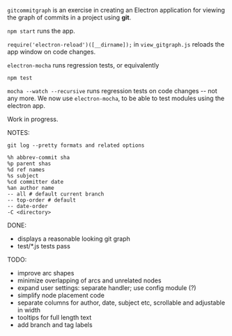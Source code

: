 `gitcommitgraph` is an exercise in creating an Electron application for viewing the graph
of commits in a project using __git__.

`npm start` runs the app.

`require('electron-reload')([__dirname]);` in `view_gitgraph.js` reloads the app window on code changes.

`electron-mocha` runs regression tests, or equivalently

`npm test`

`mocha --watch --recursive` runs regression tests on code changes -- not any more.
We now use `electron-mocha`, to be able to test modules using the electron app.


Work in progress.

NOTES:
```
git log --pretty formats and related options

%h abbrev-commit sha
%p parent shas
%d ref names
%s subject
%cd committer date
%an author name
-- all # default current branch
-- top-order # default
-- date-order
-C <directory>
```

DONE:
- displays a reasonable looking git graph
- test/*.js tests pass


TODO:
- improve arc shapes
- minimize overlapping of arcs and unrelated nodes
- expand user settings: separate handler; use config module (?)
- simplify node placement code
- separate columns for author, date, subject etc, scrollable and adjustable in width
- tooltips for full length text
- add branch and tag labels
